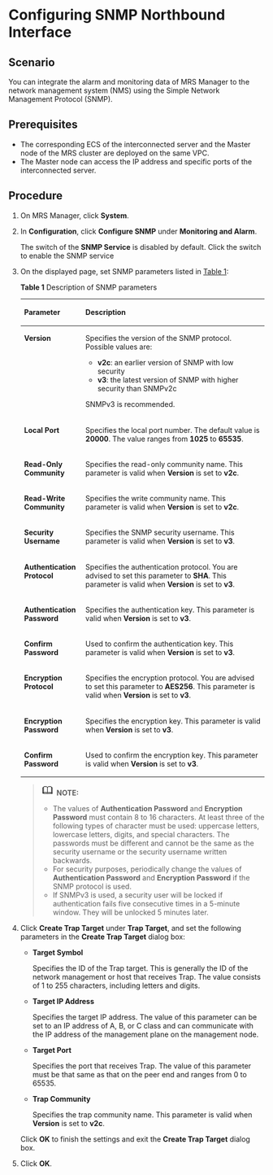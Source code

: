 # Configuring SNMP Northbound Interface<a name="EN-US_TOPIC_0125375924"></a>

## Scenario<a name="section732795117183"></a>

You can integrate the alarm and monitoring data of MRS Manager to the network management system \(NMS\) using the Simple Network Management Protocol \(SNMP\).

## Prerequisites<a name="section2874236017183"></a>

-   The corresponding ECS of the interconnected server and the Master node of the MRS cluster are deployed on the same VPC.
-   The Master node can access the IP address and specific ports of the interconnected server.

## Procedure<a name="section1521501017183"></a>

1.  On MRS Manager, click  **System**.
2.  In  **Configuration**, click **Configure SNMP** under **Monitoring and Alarm**.

    The switch of the  **SNMP Service**  is disabled by default. Click the switch to enable the SNMP service

3.  On the displayed page, set SNMP parameters listed in  [Table 1](#table2220034417183):

    **Table  1**  Description of SNMP parameters

    <a name="table2220034417183"></a>
    <table><thead align="left"><tr id="row3246263417183"><th class="cellrowborder" valign="top" width="25.16%" id="mcps1.2.3.1.1"><p id="p1222773517183"><a name="p1222773517183"></a><a name="p1222773517183"></a><strong id="b43099469172052"><a name="b43099469172052"></a><a name="b43099469172052"></a>Parameter</strong></p>
    </th>
    <th class="cellrowborder" valign="top" width="74.83999999999999%" id="mcps1.2.3.1.2"><p id="p5564903017183"><a name="p5564903017183"></a><a name="p5564903017183"></a><strong id="b1396110172052"><a name="b1396110172052"></a><a name="b1396110172052"></a>Description</strong></p>
    </th>
    </tr>
    </thead>
    <tbody><tr id="row3438931117183"><td class="cellrowborder" valign="top" width="25.16%" headers="mcps1.2.3.1.1 "><p id="p32402859172112"><a name="p32402859172112"></a><a name="p32402859172112"></a><span class="parmname" id="parmname2632302184427"><a name="parmname2632302184427"></a><a name="parmname2632302184427"></a><b>Version</b></span></p>
    </td>
    <td class="cellrowborder" valign="top" width="74.83999999999999%" headers="mcps1.2.3.1.2 "><p id="p7385918172112"><a name="p7385918172112"></a><a name="p7385918172112"></a>Specifies the version of the SNMP protocol. Possible values are:</p>
    <a name="ul66473267172112"></a><a name="ul66473267172112"></a><ul id="ul66473267172112"><li><strong id="b46992337172115"><a name="b46992337172115"></a><a name="b46992337172115"></a>v2c</strong>: an earlier version of SNMP with low security</li><li><strong id="b57708885172112"><a name="b57708885172112"></a><a name="b57708885172112"></a>v3</strong>: the latest version of SNMP with higher security than SNMPv2c</li></ul>
    <p id="p49617923172112"><a name="p49617923172112"></a><a name="p49617923172112"></a>SNMPv3 is recommended.</p>
    </td>
    </tr>
    <tr id="row6506540517183"><td class="cellrowborder" valign="top" width="25.16%" headers="mcps1.2.3.1.1 "><p id="p4821087117212"><a name="p4821087117212"></a><a name="p4821087117212"></a><span class="parmname" id="parmname11358648184431"><a name="parmname11358648184431"></a><a name="parmname11358648184431"></a><b>Local Port</b></span></p>
    </td>
    <td class="cellrowborder" valign="top" width="74.83999999999999%" headers="mcps1.2.3.1.2 "><p id="p1276650417212"><a name="p1276650417212"></a><a name="p1276650417212"></a>Specifies the local port number. The default value is <strong id="b4778968017212"><a name="b4778968017212"></a><a name="b4778968017212"></a>20000</strong>. The value ranges from&nbsp;<strong id="b2745394217212"><a name="b2745394217212"></a><a name="b2745394217212"></a>1025</strong>&nbsp;to&nbsp;<strong id="b4575889117212"><a name="b4575889117212"></a><a name="b4575889117212"></a>65535</strong>.</p>
    </td>
    </tr>
    <tr id="row6468578217183"><td class="cellrowborder" valign="top" width="25.16%" headers="mcps1.2.3.1.1 "><p id="p512659917212"><a name="p512659917212"></a><a name="p512659917212"></a><span class="parmname" id="parmname54255067184442"><a name="parmname54255067184442"></a><a name="parmname54255067184442"></a><b>Read-Only Community</b></span></p>
    </td>
    <td class="cellrowborder" valign="top" width="74.83999999999999%" headers="mcps1.2.3.1.2 "><p id="p1260137017212"><a name="p1260137017212"></a><a name="p1260137017212"></a>Specifies the read-only community name. This parameter is valid when <strong id="b4630347117212"><a name="b4630347117212"></a><a name="b4630347117212"></a>Version</strong>&nbsp;is set to&nbsp;<strong id="b1407805817212"><a name="b1407805817212"></a><a name="b1407805817212"></a>v2c</strong>.</p>
    </td>
    </tr>
    <tr id="row6269244517183"><td class="cellrowborder" valign="top" width="25.16%" headers="mcps1.2.3.1.1 "><p id="p6235713717212"><a name="p6235713717212"></a><a name="p6235713717212"></a><span class="parmname" id="parmname9766708184445"><a name="parmname9766708184445"></a><a name="parmname9766708184445"></a><b>Read-Write Community</b></span></p>
    </td>
    <td class="cellrowborder" valign="top" width="74.83999999999999%" headers="mcps1.2.3.1.2 "><p id="p1776335117212"><a name="p1776335117212"></a><a name="p1776335117212"></a>Specifies the write community name. This parameter is valid when <strong id="b2565243617212"><a name="b2565243617212"></a><a name="b2565243617212"></a>Version</strong>&nbsp;is set to&nbsp;<strong id="b2954533317212"><a name="b2954533317212"></a><a name="b2954533317212"></a>v2c</strong>.</p>
    </td>
    </tr>
    <tr id="row6703633317183"><td class="cellrowborder" valign="top" width="25.16%" headers="mcps1.2.3.1.1 "><p id="p6371199617212"><a name="p6371199617212"></a><a name="p6371199617212"></a><span class="parmname" id="parmname28748743184455"><a name="parmname28748743184455"></a><a name="parmname28748743184455"></a><b>Security Username</b></span></p>
    </td>
    <td class="cellrowborder" valign="top" width="74.83999999999999%" headers="mcps1.2.3.1.2 "><p id="p6039801417212"><a name="p6039801417212"></a><a name="p6039801417212"></a>Specifies the SNMP security username. This parameter is valid when <strong id="b671122017212"><a name="b671122017212"></a><a name="b671122017212"></a>Version</strong>&nbsp;is set to&nbsp;<strong id="b6040098117212"><a name="b6040098117212"></a><a name="b6040098117212"></a>v3</strong>.</p>
    </td>
    </tr>
    <tr id="row1211114817183"><td class="cellrowborder" valign="top" width="25.16%" headers="mcps1.2.3.1.1 "><p id="p890098117212"><a name="p890098117212"></a><a name="p890098117212"></a><span class="parmname" id="parmname45039224184459"><a name="parmname45039224184459"></a><a name="parmname45039224184459"></a><b>Authentication Protocol</b></span></p>
    </td>
    <td class="cellrowborder" valign="top" width="74.83999999999999%" headers="mcps1.2.3.1.2 "><p id="p4989086217212"><a name="p4989086217212"></a><a name="p4989086217212"></a>Specifies the authentication protocol. You are advised to set this parameter to <strong id="b4636458217212"><a name="b4636458217212"></a><a name="b4636458217212"></a>SHA</strong>. This parameter is valid when&nbsp;<strong id="b1462805617212"><a name="b1462805617212"></a><a name="b1462805617212"></a>Version</strong>&nbsp;is set to&nbsp;<strong id="b6454364717212"><a name="b6454364717212"></a><a name="b6454364717212"></a>v3</strong>.</p>
    </td>
    </tr>
    <tr id="row3917709617183"><td class="cellrowborder" valign="top" width="25.16%" headers="mcps1.2.3.1.1 "><p id="p900534217212"><a name="p900534217212"></a><a name="p900534217212"></a><span class="parmname" id="parmname5693353318453"><a name="parmname5693353318453"></a><a name="parmname5693353318453"></a><b>Authentication Password</b></span></p>
    </td>
    <td class="cellrowborder" valign="top" width="74.83999999999999%" headers="mcps1.2.3.1.2 "><p id="p5834407317212"><a name="p5834407317212"></a><a name="p5834407317212"></a>Specifies the authentication key. This parameter is valid when <strong id="b5533461317212"><a name="b5533461317212"></a><a name="b5533461317212"></a>Version</strong>&nbsp;is set to&nbsp;<strong id="b2824947717212"><a name="b2824947717212"></a><a name="b2824947717212"></a>v3</strong>.</p>
    </td>
    </tr>
    <tr id="row5871947717183"><td class="cellrowborder" valign="top" width="25.16%" headers="mcps1.2.3.1.1 "><p id="p5855668017212"><a name="p5855668017212"></a><a name="p5855668017212"></a><span class="parmname" id="parmname4932767618458"><a name="parmname4932767618458"></a><a name="parmname4932767618458"></a><b>Confirm Password</b></span></p>
    </td>
    <td class="cellrowborder" valign="top" width="74.83999999999999%" headers="mcps1.2.3.1.2 "><p id="p4547066017212"><a name="p4547066017212"></a><a name="p4547066017212"></a>Used to confirm the authentication key. This parameter is valid when <strong id="b658276417212"><a name="b658276417212"></a><a name="b658276417212"></a>Version</strong>&nbsp;is set to&nbsp;<strong id="b5924487717212"><a name="b5924487717212"></a><a name="b5924487717212"></a>v3</strong>.</p>
    </td>
    </tr>
    <tr id="row1273227217183"><td class="cellrowborder" valign="top" width="25.16%" headers="mcps1.2.3.1.1 "><p id="p3851619217212"><a name="p3851619217212"></a><a name="p3851619217212"></a><span class="parmname" id="parmname11018081184513"><a name="parmname11018081184513"></a><a name="parmname11018081184513"></a><b>Encryption Protocol</b></span></p>
    </td>
    <td class="cellrowborder" valign="top" width="74.83999999999999%" headers="mcps1.2.3.1.2 "><p id="p3280384717212"><a name="p3280384717212"></a><a name="p3280384717212"></a>Specifies the encryption protocol. You are advised to set this parameter to <strong id="b2679917017212"><a name="b2679917017212"></a><a name="b2679917017212"></a>AES256</strong>. This parameter is valid when&nbsp;<strong id="b3986594217212"><a name="b3986594217212"></a><a name="b3986594217212"></a>Version</strong>&nbsp;is set to&nbsp;<strong id="b2324916517212"><a name="b2324916517212"></a><a name="b2324916517212"></a>v3</strong>.</p>
    </td>
    </tr>
    <tr id="row732697317183"><td class="cellrowborder" valign="top" width="25.16%" headers="mcps1.2.3.1.1 "><p id="p3720769517212"><a name="p3720769517212"></a><a name="p3720769517212"></a><span class="parmname" id="parmname26574381184518"><a name="parmname26574381184518"></a><a name="parmname26574381184518"></a><b>Encryption Password</b></span></p>
    </td>
    <td class="cellrowborder" valign="top" width="74.83999999999999%" headers="mcps1.2.3.1.2 "><p id="p6103328817212"><a name="p6103328817212"></a><a name="p6103328817212"></a>Specifies the encryption key. This parameter is valid when <strong id="b1242868017212"><a name="b1242868017212"></a><a name="b1242868017212"></a>Version</strong>&nbsp;is set to&nbsp;<strong id="b4474925717212"><a name="b4474925717212"></a><a name="b4474925717212"></a>v3</strong>.</p>
    </td>
    </tr>
    <tr id="row6674865217183"><td class="cellrowborder" valign="top" width="25.16%" headers="mcps1.2.3.1.1 "><p id="p730075717212"><a name="p730075717212"></a><a name="p730075717212"></a><span class="parmname" id="parmname57962784184533"><a name="parmname57962784184533"></a><a name="parmname57962784184533"></a><b>Confirm Password</b></span></p>
    </td>
    <td class="cellrowborder" valign="top" width="74.83999999999999%" headers="mcps1.2.3.1.2 "><p id="p5449048317212"><a name="p5449048317212"></a><a name="p5449048317212"></a>Used to confirm the encryption key. This parameter is valid when <strong id="b2065230417212"><a name="b2065230417212"></a><a name="b2065230417212"></a>Version</strong>&nbsp;is set to&nbsp;<strong id="b5165301317212"><a name="b5165301317212"></a><a name="b5165301317212"></a>v3</strong>.</p>
    </td>
    </tr>
    </tbody>
    </table>

    >![](public_sys-resources/icon-note.gif) **NOTE:**   
    >-   The values of  **Authentication Password** and **Encryption Password**  must contain 8 to 16 characters. At least three of the following types of character must be used: uppercase letters, lowercase letters, digits, and special characters. The passwords must be different and cannot be the same as the security username or the security username written backwards.  
    >-   For security purposes, periodically change the values of  **Authentication Password** and **Encryption Password**  if the SNMP protocol is used.  
    >-   If SNMPv3 is used, a security user will be locked if authentication fails five consecutive times in a 5-minute window. They will be unlocked 5 minutes later.  

4.  Click  **Create Trap Target** under **Trap Target**, and set the following parameters in the **Create Trap Target**  dialog box:

    -   **Target Symbol**

        Specifies the ID of the Trap target. This is generally the ID of the network management or host that receives Trap. The value consists of 1 to 255 characters, including letters and digits.

    -   **Target IP Address**

        Specifies the target IP address. The value of this parameter can be set to an IP address of A, B, or C class and can communicate with the IP address of the management plane on the management node.

    -   **Target Port**

        Specifies the port that receives Trap. The value of this parameter must be that same as that on the peer end and ranges from 0 to 65535.

    -   **Trap Community**

        Specifies the trap community name. This parameter is valid when  **Version**  is set to **v2c**.

    Click  **OK**  to finish the settings and exit the **Create Trap Target**  dialog box.

5.  Click  **OK**.


